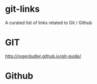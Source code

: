 # git-links
A curated list of links related to Git / Github

# GIT

http://rogerdudler.github.io/git-guide/

# Github
